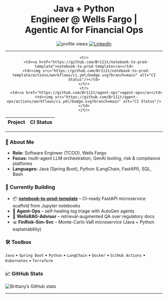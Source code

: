 <!-- headline -->
<h1 align="center">
  Java&nbsp;+&nbsp;Python Engineer&nbsp;@&nbsp;Wells&nbsp;Fargo&nbsp;| Agentic&nbsp;AI&nbsp;for Financial&nbsp;Ops
</h1>

<p align="center">
  <!-- profile views -->
  <img src="https://komarev.com/ghpvc/?username=Br111t&style=flat-square" alt="profile views"/>

  <!-- LinkedIn badge (image = no underline) -->
  <a href="https://www.linkedin.com/in/1blb/">
    <img src="https://img.shields.io/badge/LinkedIn-Connect-0A66C2?style=flat-square&logo=linkedin&logoColor=white" alt="LinkedIn"/>
  </a>

---
  
<!-- CI-BADGE-START -->
<div align="center">

<table>
  <thead>
    <tr>
      <th>Project</th>
      <th>CI Status</th>
    </tr>
  </thead>
  <tbody>
    
    <tr>
      <td><a href="https://github.com/Br111t/notebook-to-prod-template">notebook-to-prod-template</a></td>
      <td><img src="https://github.com/Br111t/notebook-to-prod-template/actions/workflows/ci.yml/badge.svg?branch=main" alt="CI Status"/></td>
    </tr>
    <tr>
      <td><a href="https://github.com/Br111t/agent-ops">agent-ops</a></td>
      <td><img src="https://github.com/Br111t/agent-ops/actions/workflows/ci.yml/badge.svg?branch=main" alt="CI Status"/></td>
    </tr>
  </tbody>
</table>

</div>
<!-- CI-BADGE-END -->


---

### 👋 About&nbsp;Me
* **Role:** Software Engineer (TCOO), Wells Fargo  
* **Focus:** multi-agent LLM orchestration, GenAI tooling, risk & compliance platforms  
* **Languages:** Java (Spring Boot), Python (LangChain, FastAPI), SQL, Bash  
### 🚧 Currently Building
- 📦 **[notebook-to-prod-template](https://github.com/Br111t/notebook-to-prod-template)** – CI-ready FastAPI microservice scaffold from Jupyter notebooks 
- 🧠 **Agent-Ops** – self-healing log triage with AutoGen agents  
- 📄 **WellsRAG-Advisor** – retrieval-augmented QA over regulatory docs  
- 📊 **FinRisk-Sim-Svc** – Monte-Carlo VaR microservice (Java + Python explainability)

### 🛠️ Toolbox
`Java` • `Spring Boot` • `Python` • `LangChain` • `Docker` • `GitHub Actions` • `Kubernetes` • `Terraform`

### 📈 GitHub Stats
![Brittany’s GitHub stats](https://github-readme-stats.vercel.app/api?username=Br111t&show_icons=true&hide_border=true)

---


<!--
**Br111t/Br111t** is a ✨ _special_ ✨ repository because its `README.md` (this file) appears on your GitHub profile.

Here are some ideas to get you started:

- 🔭 I’m currently working on ...
- 🌱 I’m currently learning ...
- 👯 I’m looking to collaborate on ...
- 🤔 I’m looking for help with ...
- 💬 Ask me about ...
- 📫 How to reach me: ...
- 😄 Pronouns: ...
- ⚡ Fun fact: ...
-->
